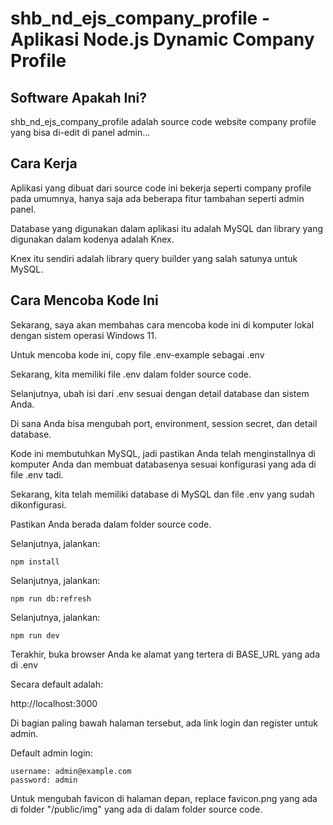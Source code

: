 # shb_nd_ejs_company_profile - Aplikasi Node.js Dynamic Company Profile

## Software Apakah Ini?

shb_nd_ejs_company_profile adalah source code website company profile yang bisa di-edit di panel admin...

## Cara Kerja

Aplikasi yang dibuat dari source code ini bekerja seperti company profile pada umumnya, hanya saja ada beberapa fitur tambahan seperti admin panel.

Database yang digunakan dalam aplikasi itu adalah MySQL dan library yang digunakan dalam kodenya adalah Knex.

Knex itu sendiri adalah library query builder yang salah satunya untuk MySQL.

## Cara Mencoba Kode Ini

Sekarang, saya akan membahas cara mencoba kode ini di komputer lokal dengan sistem operasi Windows 11.

Untuk mencoba kode ini, copy file .env-example sebagai .env

Sekarang, kita memiliki file .env dalam folder source code.

Selanjutnya, ubah isi dari .env sesuai dengan detail database dan sistem Anda.

Di sana Anda bisa mengubah port, environment, session secret, dan detail database.

Kode ini membutuhkan MySQL, jadi pastikan Anda telah menginstallnya di komputer Anda dan membuat databasenya sesuai konfigurasi yang ada di file .env tadi.

Sekarang, kita telah memiliki database di MySQL dan file .env yang sudah dikonfigurasi.

Pastikan Anda berada dalam folder source code.

Selanjutnya, jalankan:

```
npm install
```

Selanjutnya, jalankan:

```
npm run db:refresh
```

Selanjutnya, jalankan:

```
npm run dev
```

Terakhir, buka browser Anda ke alamat yang tertera di BASE_URL yang ada di .env

Secara default adalah:

http://localhost:3000

Di bagian paling bawah halaman tersebut, ada link login dan register untuk admin.

Default admin login:

```
username: admin@example.com
password: admin
```

Untuk mengubah favicon di halaman depan, replace favicon.png yang ada di folder "/public/img" yang ada di dalam folder source code.
